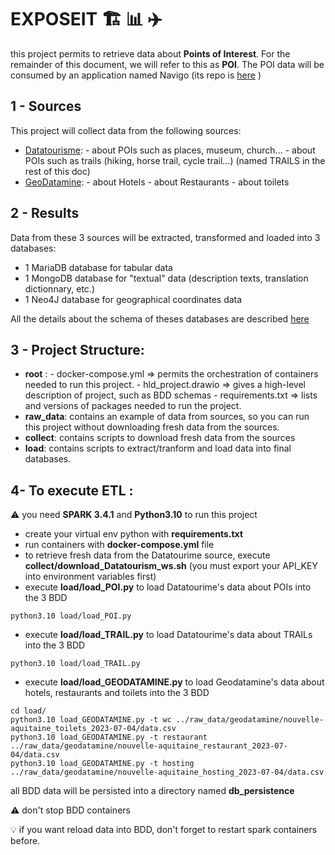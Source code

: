 # EXPOSEIT :building_construction: :bar_chart: :airplane:

this project permits to retrieve data about **Points of Interest**. For the remainder of this document, we will refer to this as **POI**. The POI data will be consumed by an application named Navigo (its repo is [here](https://github.com/DataScientest-Studio/JAN23_ORANGE_Itineraire_navigo) ) 

## 1 -  Sources
This project will collect data from the following sources:
- [Datatourisme](https://www.datatourisme.fr/): 
      - about POIs such as places, museum, church...
      - about POIs such as trails (hiking, horse trail, cycle trail...) (named TRAILS in the rest of this doc)
- [GeoDatamine](https://geodatamine.fr/):
      - about Hotels
      - about Restaurants
      - about toilets

## 2 - Results
Data from these 3 sources will be extracted, transformed and loaded into 3 databases:
 - 1 MariaDB database for tabular data 
 - 1 MongoDB database for "textual" data (description texts, translation dictionnary, etc.)
 - 1 Neo4J database for geographical coordinates data

All the details about the schema of theses databases are described [here](hld_project_de_v6.drawio)

## 3 - Project Structure:
- **root** : 
      - docker-compose.yml => permits the orchestration of containers needed to run this project.
      - hld_project.drawio => gives a high-level description of project, such as BDD schemas
      - requirements.txt => lists and versions of packages needed to run the project.
- **raw_data**: contains an example of data from sources, so you can run this project without downloading fresh data from the sources.
- **collect**: contains scripts to download fresh data from the sources
- **load**: contains scripts to extract/tranform and load data into final databases.

## 4- To execute ETL :
:warning: you need **SPARK 3.4.1** and **Python3.10** to run this project

 - create your virtual env python with **requirements.txt**
 - run containers with **docker-compose.yml** file
 - to retrieve fresh data from the Datatourime source, execute **collect/download_Datatourism_ws.sh** (you must export your API_KEY into environment variables first)
 - execute **load/load_POI.py** to load Datatourime's data about POIs into the 3 BDD
 ```code
 python3.10 load/load_POI.py
 ```
 - execute **load/load_TRAIL.py** to load Datatourime's data about TRAILs into the 3 BDD
 ```code
 python3.10 load/load_TRAIL.py
 ```
 - execute **load/load_GEODATAMINE.py** to load Geodatamine's data about hotels, restaurants and toilets into the 3 BDD
 ```code
cd load/
python3.10 load_GEODATAMINE.py -t wc ../raw_data/geodatamine/nouvelle-aquitaine_toilets_2023-07-04/data.csv 
python3.10 load_GEODATAMINE.py -t restaurant ../raw_data/geodatamine/nouvelle-aquitaine_restaurant_2023-07-04/data.csv 
python3.10 load_GEODATAMINE.py -t hosting ../raw_data/geodatamine/nouvelle-aquitaine_hosting_2023-07-04/data.csv
 ```

 all BDD data will be persisted into a directory named **db_persistence**

 :warning: don't stop BDD containers

:bulb: if you want reload data into BDD, don't forget to restart spark containers before.
